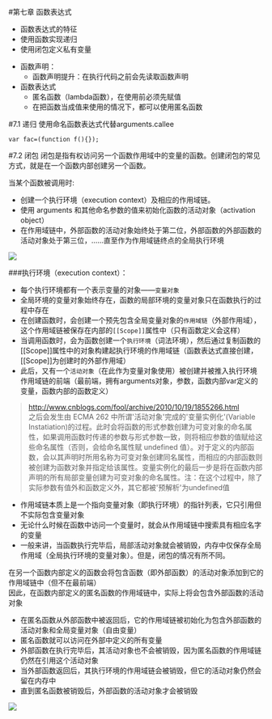 #第七章 函数表达式
 - 函数表达式的特征
 - 使用函数实现递归
 - 使用闭包定义私有变量
<!-- -->
 - 函数声明：	
 	- 函数声明提升：在执行代码之前会先读取函数声明
 - 函数表达式
	- 匿名函数（lambda函数），在使用前必须先赋值
	- 在把函数当成值来使用的情况下，都可以使用匿名函数 

#7.1 递归
使用命名函数表达式代替arguments.callee

	var fac=(function f(){});

#7.2 闭包
闭包是指有权访问另一个函数作用域中的变量的函数。创建闭包的常见方式，就是在一个函数内部创建另一个函数。

当某个函数被调用时:

- 创建一个执行环境（execution context）及相应的作用域链。
- 使用 arguments 和其他命名参数的值来初始化函数的活动对象（activation object）
- 在作用域链中，外部函数的活动对象始终处于第二位，外部函数的外部函数的活动对象处于第三位，……直至作为作用域链终点的全局执行环境

![](http://7xkcnd.com1.z0.glb.clouddn.com/activeObject.png)


###执行环境（execution context）：

 - 每个执行环境都有一个表示变量的对象——`变量对象`
 - 全局环境的变量对象始终存在，函数的局部环境的变量对象只在函数执行的过程中存在
 - 在创建函数时，会创建一个预先包含全局变量对象的`作用域链`（外部作用域），这个作用域链被保存在内部的`[[Scope]]`属性中（只有函数定义会这样）
 - 当调用函数时，会为函数创建一个`执行环境`（词法环境），然后通过复制函数的[[Scope]]属性中的对象构建起执行环境的作用域链（函数表达式直接创建，[[Scope]]为创建时的外部作用域）
 - 此后，又有一个`活动对象`（在此作为变量对象使用）被创建并被推入执行环境作用域链的前端（最前端，拥有arguments对象，参数，函数内部var定义的变量，函数内部的函数定义）

>http://www.cnblogs.com/fool/archive/2010/10/19/1855266.html  
>之后会发生由 ECMA 262 中所谓'活动对象'完成的'变量实例化'(Variable Instatiation)的过程。此时会将函数的形式参数创建为可变对象的命名属性，如果调用函数时传递的参数与形式参数一致，则将相应参数的值赋给这些命名属性（否则，会给命名属性赋 undefined 值）。对于定义的内部函数，会以其声明时所用名称为可变对象创建同名属性，而相应的内部函数则被创建为函数对象并指定给该属性。变量实例化的最后一步是将在函数内部声明的所有局部变量创建为可变对象的命名属性。注：在这个过程中，除了实际参数有值外和函数定义外，其它都被'预解析'为undefined值


<!-- -->
 - 作用域链本质上是一个指向变量对象（即执行环境）的指针列表，它只引用但不实际包含变量对象
 - 无论什么时候在函数中访问一个变量时，就会从作用域链中搜索具有相应名字的变量
 - 一般来讲，当函数执行完毕后，局部活动对象就会被销毁，内存中仅保存全局作用域（全局执行环境的变量对象）。但是，闭包的情况有所不同。

在另一个函数内部定义的函数会将包含函数（即外部函数）的活动对象添加到它的作用域链中（但不在最前端）  
因此，在函数内部定义的匿名函数的作用域链中，实际上将会包含外部函数的活动对象

 - 在匿名函数从外部函数中被返回后，它的作用域链被初始化为包含外部函数的活动对象和全局变量对象（自由变量）
 - 匿名函数就可以访问在外部中定义的所有变量
 - 外部函数在执行完毕后，其活动对象也不会被销毁，因为匿名函数的作用域链仍然在引用这个活动对象
 - 当外部函数返回后，其执行环境的作用域链会被销毁，但它的活动对象仍然会留在内存中
 - 直到匿名函数被销毁后，外部函数的活动对象才会被销毁

![](http://7xkcnd.com1.z0.glb.clouddn.com/closure.png)

